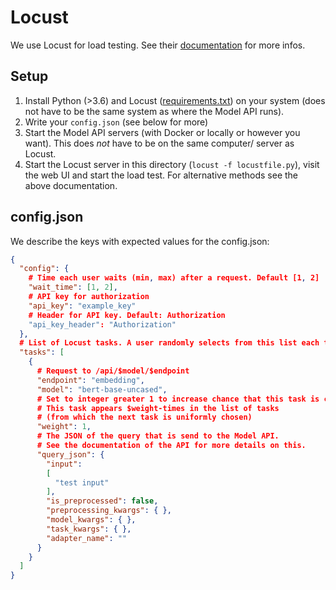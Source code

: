 # Locust
We use Locust for load testing.
See their [documentation](https://docs.locust.io/en/stable/) for more infos.

## Setup
1. Install Python (>3.6) and Locust ([requirements.txt](requirements.txt)) on your system 
   (does not have to be the same system as where the Model API runs). 
2. Write your ``config.json`` (see below for more)
3. Start the Model API servers (with Docker or locally or however you want). This does *not* have to be
on the same computer/ server as Locust.
4. Start the Locust server in this directory (``locust -f locustfile.py``), visit the web UI and start 
the load test. For alternative methods see the above documentation.
   
## config.json
We describe the keys with expected values for the config.json:
```json
{
  "config": {
    # Time each user waits (min, max) after a request. Default [1, 2]
    "wait_time": [1, 2],
    # API key for authorization
    "api_key": "example_key"
    # Header for API key. Default: Authorization
    "api_key_header": "Authorization"
  },
  # List of Locust tasks. A user randomly selects from this list each time and starts the request
  "tasks": [
    {
      # Request to /api/$model/$endpoint
      "endpoint": "embedding",
      "model": "bert-base-uncased",
      # Set to integer greater 1 to increase chance that this task is chosen.
      # This task appears $weight-times in the list of tasks 
      # (from which the next task is uniformly chosen)
      "weight": 1,
      # The JSON of the query that is send to the Model API.
      # See the documentation of the API for more details on this.
      "query_json": {
        "input":
        [
          "test input"
        ],
        "is_preprocessed": false,
        "preprocessing_kwargs": { },
        "model_kwargs": { },
        "task_kwargs": { },
        "adapter_name": ""
      }
    }
  ]
}
```
